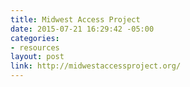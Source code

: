 ```yaml
---
title: Midwest Access Project
date: 2015-07-21 16:29:42 -05:00
categories:
- resources
layout: post
link: http://midwestaccessproject.org/
---
```


